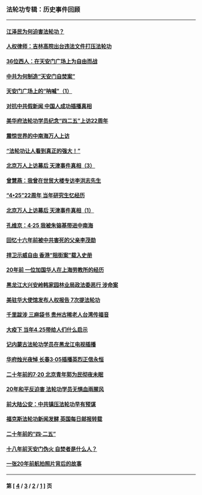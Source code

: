 ### 法轮功专辑：历史事件回顾
---
#### [江泽民为何迫害法轮功？](../../pages/nf5793/n13876324.md?06190430) 
#### [人权律师：吉林高院出台违法文件打压法轮功](../../pages/nf5793/n13825665.md?06190430) 
#### [36位西人：在天安门广场上为自由而战](../../pages/nf5793/n13390029.md?06190430) 
#### [中共为何制造“天安门自焚案”](../../pages/nf5793/n13183270.md?06190430) 
#### [天安门广场上的“呐喊”（1）](../../pages/nf5793/n13105277.md?06190430) 
#### [对抗中共假新闻 中国人成功插播真相](../../pages/nf5793/n12910618.md?06190430) 
#### [美华府法轮功学员纪念“四二五”上访22周年](../../pages/nf5793/n12904445.md?06190430) 
#### [震惊世界的中南海万人上访](../../pages/nf5793/n12903976.md?06190430) 
#### [“法轮功让人看到真正的强大！”](../../pages/nf5793/n12903195.md?06190430) 
#### [北京万人上访幕后 天津事件真相（3）](../../pages/nf5793/n12902807.md?06190430) 
#### [曾慧燕：我曾在世贸大楼专访李洪志先生](../../pages/nf5793/n12898729.md?06190430) 
#### [“4•25”22周年 当年研究生忆经历](../../pages/nf5793/n12894152.md?06190430) 
#### [北京万人上访幕后 天津事件真相（1）](../../pages/nf5793/n12885174.md?06190430) 
#### [孔维京：4·25 我被朱镕基带进中南海](../../pages/nf5793/n12864987.md?06190430) 
#### [回忆十六年前被中共害死的父亲李茂勋](../../pages/nf5793/n12880270.md?06190430) 
#### [捍卫示威自由 香港“阻街案”载入史册](../../pages/nf5793/n12811245.md?06190430) 
#### [20年前 一位加国华人在上海劳教所的经历](../../pages/nf5793/n12707932.md?06190430) 
#### [黑龙江大兴安岭韩家园林业局政法委恶行 涉命案](../../pages/nf5793/n12622815.md?06190430) 
#### [美驻华大使馆发布人权报告 7次提法轮功](../../pages/nf5793/n12520541.md?06190430) 
#### [千里跋涉 三麻袋书 贵州古稀老人台湾传福音](../../pages/nf5793/n12198750.md?06190430) 
#### [大疫下 当年4.25带给人们什么启示](../../pages/nf5793/n12058565.md?06190430) 
#### [记内蒙古法轮功学员在黑龙江电视插播](../../pages/nf5793/n11699194.md?06190430) 
#### [华府烛光夜悼 长春3·05插播英烈正信永恒](../../pages/nf5793/n11397432.md?06190430) 
#### [二十年前的7·20 北京青年郭为民彻夜未眠](../../pages/nf5793/n11354195.md?06190430) 
#### [20年和平反迫害 法轮功学员无惧血雨腥风](../../pages/nf5793/n11348279.md?06190430) 
#### [前大陆公安：中共镇压法轮功早有预谋](../../pages/nf5793/n11352168.md?06190430) 
#### [福克斯法轮功新闻发酵  英国每日邮报转载](../../pages/nf5793/n11285952.md?06190430) 
#### [二十年前的“四·二五”](../../pages/nf5793/n11207639.md?06190430) 
#### [十八年前天安门伪火 自焚者是什么人？](../../pages/nf5793/n10996556.md?06190430) 
#### [一张20年前航拍照片背后的故事](../../pages/nf5793/n10693797.md?06190430) 

---
#### 第 [ [4](./4.md?06190430) / [3](./3.md?06190430) / [2](./2.md?06190430) / [1](./1.md?06190430) ] 页
